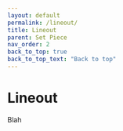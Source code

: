 ```yaml
---
layout: default
permalink: /lineout/
title: Lineout
parent: Set Piece
nav_order: 2
back_to_top: true
back_to_top_text: "Back to top"
---
```


# Lineout

Blah
